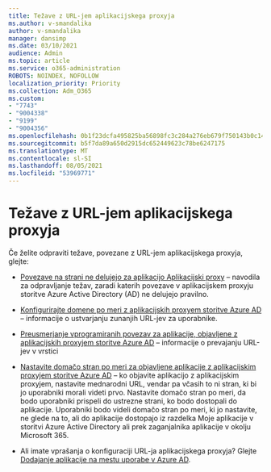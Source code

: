 ```yaml
---
title: Težave z URL-jem aplikacijskega proxyja
ms.author: v-smandalika
author: v-smandalika
manager: dansimp
ms.date: 03/10/2021
audience: Admin
ms.topic: article
ms.service: o365-administration
ROBOTS: NOINDEX, NOFOLLOW
localization_priority: Priority
ms.collection: Adm_O365
ms.custom:
- "7743"
- "9004338"
- "9199"
- "9004356"
ms.openlocfilehash: 0b1f23dcfa495825ba56898fc3c284a276eb679f750143b0c1460662835e658f
ms.sourcegitcommit: b5f7da89a650d2915dc652449623c78be6247175
ms.translationtype: MT
ms.contentlocale: sl-SI
ms.lasthandoff: 08/05/2021
ms.locfileid: "53969771"
---
```

# <a name="application-proxy-url-issues"></a>Težave z URL-jem aplikacijskega proxyja

Če želite odpraviti težave, povezane z URL-jem aplikacijskega proxyja, glejte:

- [Povezave na strani ne delujejo za aplikacijo Aplikacijski proxy](https://docs.microsoft.com/azure/active-directory/manage-apps/application-proxy-page-links-broken-problem) – navodila za odpravljanje težav, zaradi katerih povezave v aplikacijskem proxyju storitve Azure Active Directory (AD) ne delujejo pravilno.

- [Konfigurirajte domene po meri z aplikacijskih proxyem storitve Azure AD](https://docs.microsoft.com/azure/active-directory/manage-apps/application-proxy-configure-custom-domain) – informacije o ustvarjanju zunanjih URL-jev za uporabnike.

- [Preusmerjanje vprogramiranih povezav za aplikacije, objavljene z aplikacijskih proxyjem storitve Azure AD](https://docs.microsoft.com/azure/active-directory/manage-apps/application-proxy-configure-hard-coded-link-translation) – informacije o prevajanju URL-jev v vrstici

- [Nastavite domačo stran po meri za objavljene aplikacije z aplikacijskim proxyjem storitve Azure AD](https://docs.microsoft.com/azure/active-directory/manage-apps/application-proxy-configure-custom-home-page#change-the-home-page-in-the-azure-portal) – ko objavite aplikacijo z aplikacijskim proxyjem, nastavite mednarodni URL, vendar pa včasih to ni stran, ki bi jo uporabniki morali videti prvo. Nastavite domačo stran po meri, da bodo uporabniki prispeli do ustrezne strani, ko bodo dostopali do aplikacije. Uporabniki bodo videli domačo stran po meri, ki jo nastavite, ne glede na to, ali do aplikacije dostopajo iz razdelka Moje aplikacije v storitvi Azure Active Directory ali prek zaganjalnika aplikacije v okolju Microsoft 365.

- Ali imate vprašanja o konfiguraciji URL-ja aplikacijskega proxyja? Glejte [Dodajanje aplikacije na mestu uporabe v Azure AD](https://docs.microsoft.com/azure/active-directory/manage-apps/application-proxy-add-on-premises-application#add-an-on-premises-app-to-azure-ad).
 

